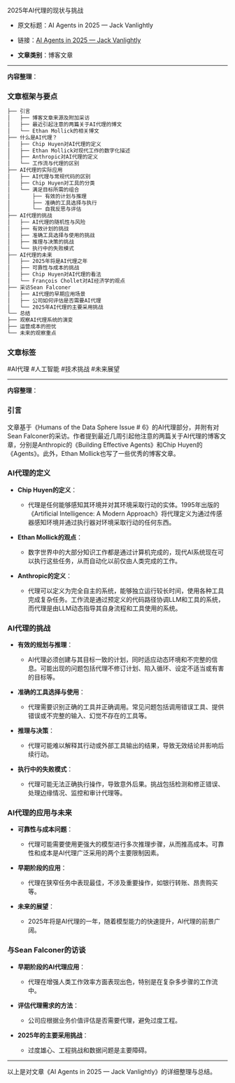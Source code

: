 2025年AI代理的现状与挑战
    
- 原文标题：AI Agents in 2025 — Jack Vanlightly
    
- 链接：[AI Agents in 2025 — Jack Vanlightly](https://jack-vanlightly.com/blog/2025/1/16/ai-agents-in-2025)
    
- **文章类别**：博客文章
    

---

**内容整理**：

### 文章框架与要点

```markdown
├── 引言
│   ├── 博客文章来源及附加采访
│   ├── 最近引起注意的两篇关于AI代理的博文
│   └── Ethan Mollick的相关博文
├── 什么是AI代理？
│   ├── Chip Huyen对AI代理的定义
│   ├── Ethan Mollick对现代工作的数字化描述
│   ├── Anthropic对AI代理的定义
│   └── 工作流与代理的区别
├── AI代理的实际应用
│   ├── AI代理与常规代码的区别
│   ├── Chip Huyen对工具的分类
│   └── 满足目标所需的组合
│       ├── 有效的计划与推理
│       ├── 准确的工具选择与执行
│       └── 自我反思与评估
├── AI代理的挑战
│   ├── AI代理的随机性与风险
│   ├── 有效计划的挑战
│   ├── 准确工具选择与使用的挑战
│   ├── 推理与决策的挑战
│   └── 执行中的失败模式
├── AI代理的未来
│   ├── 2025年将是AI代理之年
│   ├── 可靠性与成本的挑战
│   ├── Chip Huyen对AI代理的看法
│   └── François Chollet对AI经济学的观点
├── 采访Sean Falconer
│   ├── AI代理的早期应用场景
│   ├── 公司如何评估是否需要AI代理
│   └── 2025年AI代理的主要采用挑战
└── 总结
├── 观察AI代理系统的演变
├── 运营成本的担忧
└── 未来的观察重点
```

### 文章标签

#AI代理 #人工智能 #技术挑战 #未来展望

---

**内容整理**：

### 引言

文章基于《Humans of the Data Sphere Issue # 6》的AI代理部分，并附有对Sean Falconer的采访。作者提到最近几周引起他注意的两篇关于AI代理的博客文章，分别是Anthropic的《Building Effective Agents》和Chip Huyen的《Agents》。此外，Ethan Mollick也写了一些优秀的博客文章。

### AI代理的定义

- **Chip Huyen的定义**：
    
    - 代理是任何能够感知其环境并对其环境采取行动的实体。1995年出版的《Artificial Intelligence: A Modern Approach》将代理定义为通过传感器感知环境并通过执行器对环境采取行动的任何东西。
        
- **Ethan Mollick的观点**：
    
    - 数字世界中的大部分知识工作都是通过计算机完成的，现代AI系统现在可以执行这些任务，从而自动化以前仅由人类完成的工作。
        
- **Anthropic的定义**：
    
    - 代理可以定义为完全自主的系统，能够独立运行较长时间，使用各种工具完成复杂任务。工作流是通过预定义的代码路径协调LLM和工具的系统，而代理是由LLM动态指导其自身流程和工具使用的系统。
        

### AI代理的挑战

- **有效的规划与推理**：
    
    - AI代理必须创建与其目标一致的计划，同时适应动态环境和不完整的信息。可能出现的问题包括代理不修订计划、陷入循环、设定不适当或有害的目标等。
        
- **准确的工具选择与使用**：
    
    - 代理需要识别正确的工具并正确调用。常见问题包括调用错误工具、提供错误或不完整的输入、幻觉不存在的工具等。
        
- **推理与决策**：
    
    - 代理可能难以解释其行动或外部工具输出的结果，导致无效结论并影响后续行动。
        
- **执行中的失败模式**：
    
    - 代理可能无法正确执行操作，导致意外后果。挑战包括检测和修正错误、处理边缘情况、监控和审计代理等。
        

### AI代理的应用与未来

- **可靠性与成本问题**：
    
    - 代理可能需要使用更强大的模型进行多次推理步骤，从而推高成本。可靠性和成本是AI代理广泛采用的两个主要限制因素。
        
- **早期阶段的应用**：
    
    - 代理在狭窄任务中表现最佳，不涉及重要操作，如银行转账、昂贵购买等。
        
- **未来的展望**：
    
    - 2025年将是AI代理的一年，随着模型能力的快速提升，AI代理的前景广阔。
        

### 与Sean Falconer的访谈

- **早期阶段的AI代理应用**：
    
    - 代理在增强人类工作效率方面表现出色，特别是在复杂多步骤的工作流中。
        
- **评估代理需求的方法**：
    
    - 公司应根据业务价值评估是否需要代理，避免过度工程。
        
- **2025年的主要采用挑战**：
    
    - 过度雄心、工程挑战和数据问题是主要障碍。
        

---

以上是对文章《AI Agents in 2025 — Jack Vanlightly》的详细整理与总结。
